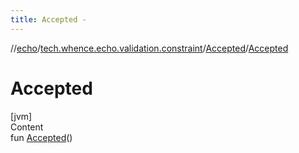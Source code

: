 ```yaml
---
title: Accepted -
---
```

//[echo](../../index.md)/[tech.whence.echo.validation.constraint](../index.md)/[Accepted](index.md)/[Accepted](-accepted.md)



# Accepted  
[jvm]  
Content  
fun [Accepted](-accepted.md)()  



